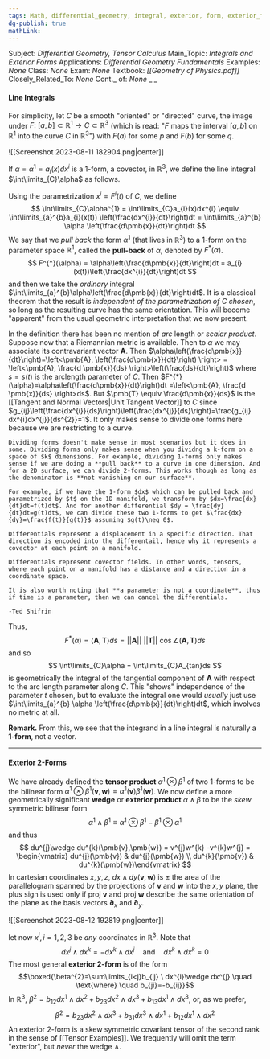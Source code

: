 ```yaml
---
tags: Math, differential_geometry, integral, exterior, form, exterior_forms
dg-publish: true
mathLink: 
---
```

Subject: _Differential Geometry, Tensor Calculus_
Main\_Topic: _Integrals and Exterior Forms_
Applications: _Differential Geometry Fundamentals_
Examples: _None_
Class: _None_
Exam: _None_
Textbook: _[[Geometry of Physics.pdf]]_
Closely\_Related\_To: _None_
Cont.\_ of: _None_ 
_
_

#### Line Integrals
For simplicity, let $C$ be a smooth "oriented" or "directed" curve, the image under $F : \ [a,b] \subset \mathbb{R}^{1} \rightarrow C \subset \mathbb{R}^{3}$ (which is read: "$F$ maps the interval $[a,b]$ on $\mathbb{R}^{1}$ into the curve $C$ in $\mathbb{R}^{3}$") with $F(a)$ for some $p$ and $F(b)$ for some $q$. 

![[Screenshot 2023-08-11 182904.png|center]]

If $\alpha=\alpha^{1} = a_{i}(x)dx^{i}$ is a 1-form, a covector, in $\mathbb{R}^{3}$, we define the line integral $\int\limits_{C}\alpha$ as follows.

Using the parametrization $x^{i} = F^{i}(t)$ of $C$, we define 
$$
\int\limits_{C}\alpha^{1} = \int\limits_{C}a_{i}(x)dx^{i} \equiv \int\limits_{a}^{b}a_{i}(x(t)) \left(\frac{dx^{i}}{dt}\right)dt = \int\limits_{a}^{b} \alpha \left(\frac{d\pmb{x}}{dt}\right)dt
$$
We say that we _pull back_ the form $\alpha^{1}$ (that lives in $\mathbb{R}^{3}$) to a 1-form on the parameter space $\mathbb{R}^{1}$, called the **pull-back** of $\alpha$, denoted by $F^{*}(\alpha)$. 
$$
F^{*}(\alpha) = \alpha\left(\frac{d\pmb{x}}{dt}\right)dt = a_{i}(x(t))\left(\frac{dx^{i}}{dt}\right)dt
$$
and then we take the _ordinary_ integral $\int\limits_{a}^{b}\alpha\left(\frac{d\pmb{x}}{dt}\right)dt$. It is a classical theorem that the result is _independent of the parametrization of $C$ chosen_, so long as the resulting curve has the same orientation. This will become "apparent" from the usual geometric interpretation that we now present. 

In the definition there has been no mention of _arc_ length or _scalar product_. Suppose now that a Riemannian metric is available. Then to $\alpha$ we may associate its contravariant vector $\pmb{A}$. Then $\alpha\left(\frac{d\pmb{x}}{dt}\right)=\left<\pmb{A}, \left(\frac{d\pmb{x}}{dt}\right) \right> = \left<\pmb{A}, \frac{d \pmb{x}}{ds} \right>\left(\frac{ds}{dt}\right)$ where $s=s(t)$ is the arclength parameter of $C$. Then $F^{*}(\alpha)=\alpha\left(\frac{d\pmb{x}}{dt}\right)dt =\left<\pmb{A}, \frac{d \pmb{x}}{ds} \right>ds$. But $\pmb{T} \equiv \frac{d\pmb{x}}{ds}$ is the [[Tangent and Normal Vectors|Unit Tangent Vector]] to $C$ since $g_{ij}\left(\frac{dx^{i}}{ds}\right)\left(\frac{dx^{j}}{ds}\right)=\frac{g_{ij} dx^{i}dx^{j}}{ds^{2}}=1$. It only makes sense to divide one forms here because we are restricting to a curve.

```ad-Remember
Dividing forms doesn't make sense in most scenarios but it does in some. Dividing forms only makes sense when you dividng a k-form on a space of $k$ dimensions. For example, dividing 1-forms only makes sense if we are doing a **pull back** to a curve in one dimension. And for a 2D surface, we can divide 2-forms. This works though as long as the denominator is **not vanishing on our surface**. 

For example, if we have the 1-form $dx$ which can be pulled back and parametrized by $t$ on the 1D manifold, we transform by $dx=\frac{dx}{dt}dt=f(t)dt$. And for another differential $dy = \frac{dy}{dt}dt=g(t)dt$, we can divide these two 1-forms to get $\frac{dx}{dy}=\frac{f(t)}{g(t)}$ assuming $g(t)\neq 0$.

Differentials represent a displacement in a specific direction. That direction is encoded into the differentail, hence why it represents a covector at each point on a manifold.

Differentials represent covector fields. In other words, tensors, where each point on a manifold has a distance and a direction in a coordinate space.

It is also worth noting that **a parameter is not a coordinate**, thus if time is a parameter, then we can cancel the differentials.

-Ted Shifrin
```

Thus, 
$$
F^{*}(\alpha) = \left<\pmb{A},\pmb{T} \right>ds = ||\pmb{A}|| \ ||\pmb{T}|| \ \cos \angle(\pmb{A},\pmb{T})ds
$$
and so 
$$
\int\limits_{C}\alpha = \int\limits_{C}A_{tan}ds
$$
is geometrically the integral of the tangential component of $\pmb{A}$ with respect to the arc length parameter along $C$. This "shows" independence of the parameter $t$ chosen, but to evaluate the integral one would _usually_ just use $\int\limits_{a}^{b} \alpha \left(\frac{d\pmb{x}}{dt}\right)dt$, which involves no metric at all. 

**Remark.**  From this, we see that the integrand in a line integral is naturally a **1-form**, not a vector.

---
#### Exterior 2-Forms 
We have already defined the **tensor product** $\alpha^{1}\otimes \beta^{1}$ of two 1-forms to be the bilinear form $\alpha^{1}\otimes \beta^{1}(\pmb{v},\pmb{w})=\alpha^{1}(\pmb{v})\beta^{1}(\pmb{w})$. We now define a more geometrically significant **wedge** or **exterior product** $\alpha \wedge \beta$ to be the _skew_ symmetric bilinear form
$$
\alpha^{1} \wedge \beta^{1} \equiv \alpha^{1} \otimes \beta^{1} - \beta^{1}\otimes \alpha^{1} 
$$
and thus 
$$
du^{j}\wedge du^{k}(\pmb{v},\pmb{w}) = v^{j}w^{k} -v^{k}w^{j} = \begin{vmatrix} du^{j}(\pmb{v}) & du^{j}(\pmb{w}) \\ du^{k}(\pmb{v}) & du^{k}(\pmb{w})\end{vmatrix}
$$
In cartesian coordinates $x,y,z$, $dx \wedge dy(\pmb{v},\pmb{w})$ is $\pm$ the area of the parallelogram spanned by the projections of $\pmb{v}$ and $\pmb{w}$ into the $x,y$ plane, the plus sign is used only if $\text{proj} \ \pmb{v}$ and $\text{proj} \ \pmb{w}$ describe the same orientation of the plane as the basis vectors $\pmb{\partial}_{x}$ and $\pmb{\partial}_{y}$.  

![[Screenshot 2023-08-12 192819.png|center]]

let now $x^{i},i=1,2,3$ be _any_ coordinates in $\mathbb{R}^{3}$. Note that 
$$
dx^{j}\wedge dx^{k} = -dx^{k} \wedge dx^{j} \quad \text{and} \quad dx^{k} \wedge dx^{k} = 0
$$
The most general **exterior 2-form** is of the form 
$$\boxed{\beta^{2}=\sum\limits_{i<j}b_{ij} \ dx^{i}\wedge dx^{j} \quad \text{where}  \quad b_{ji}=-b_{ij}}$$
In $\mathbb{R}^{3}$, $\beta^{2} = b_{12}dx^{1}\wedge dx^{2} + b_{23}dx^{2}\wedge dx^{3} + b_{13}dx^{1} \wedge dx^{3}$, or, as we prefer, 
$$
\beta^{2} = b_{23}dx^{2} \wedge dx^{3} + b_{31} dx^{3} \wedge dx^{1} + b_{12} dx^{1} \wedge dx^{2}
$$
An exterior 2-form is a skew symmetric covariant tensor of the second rank in the sense of [[Tensor Examples]]. We frequently will omit the term "exterior", but _never_ the wedge $\wedge$.
